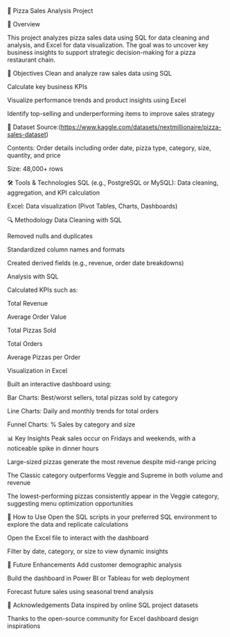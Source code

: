 🍕 Pizza Sales Analysis Project

📌 Overview

This project analyzes pizza sales data using SQL for data cleaning and analysis, and Excel for data visualization. The goal was to uncover key business insights to support strategic decision-making for a pizza restaurant chain.

🎯 Objectives
Clean and analyze raw sales data using SQL

Calculate key business KPIs

Visualize performance trends and product insights using Excel

Identify top-selling and underperforming items to improve sales strategy

📂 Dataset
Source:(https://www.kaggle.com/datasets/nextmillionaire/pizza-sales-dataset)

Contents: Order details including order date, pizza type, category, size, quantity, and price

Size:  48,000+ rows 

🛠️ Tools & Technologies
SQL (e.g., PostgreSQL or MySQL): Data cleaning, aggregation, and KPI calculation

Excel: Data visualization (Pivot Tables, Charts, Dashboards)

🔍 Methodology
Data Cleaning with SQL

Removed nulls and duplicates

Standardized column names and formats

Created derived fields (e.g., revenue, order date breakdowns)

Analysis with SQL

Calculated KPIs such as:

Total Revenue

Average Order Value

Total Pizzas Sold

Total Orders

Average Pizzas per Order

Visualization in Excel

Built an interactive dashboard using:

Bar Charts: Best/worst sellers, total pizzas sold by category

Line Charts: Daily and monthly trends for total orders

Funnel Charts: % Sales by category and size

📊 Key Insights
Peak sales occur on Fridays and weekends, with a noticeable spike in dinner hours

Large-sized pizzas generate the most revenue despite mid-range pricing

The Classic category outperforms Veggie and Supreme in both volume and revenue

The lowest-performing pizzas consistently appear in the Veggie category, suggesting menu optimization opportunities

📁 How to Use
Open the SQL scripts in your preferred SQL environment to explore the data and replicate calculations

Open the Excel file to interact with the dashboard

Filter by date, category, or size to view dynamic insights

🚀 Future Enhancements
Add customer demographic analysis

Build the dashboard in Power BI or Tableau for web deployment

Forecast future sales using seasonal trend analysis

🙏 Acknowledgements
Data inspired by online SQL project datasets

Thanks to the open-source community for Excel dashboard design inspirations
